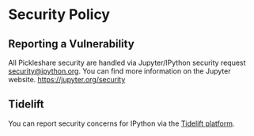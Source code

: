 # Security Policy

## Reporting a Vulnerability

All Pickleshare  security are handled via Jupyter/IPython security request security@ipython.org.
You can find more information on the Jupyter website. https://jupyter.org/security

## Tidelift

You can report security concerns for IPython via the [Tidelift platform](https://tidelift.com/security).
